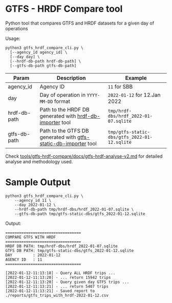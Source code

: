 # GTFS - HRDF Compare tool

Python tool that compares GTFS and HRDF datasets for a given day of operations

Usage:

```
python3 gtfs_hrdf_compare_cli.py \
  [--agency_id agency_id] \
  [--day day] \
  [--hrdf-db-path hrdf-db-path] \
  [--gtfs-db-path gtfs-db-path]
```

| Param | Description | Example |
|--|--|--|
| agency_id | Agency ID | `11` for SBB |
| day | Day of operation in `YYYY-MM-DD` format | `2022-01-12` for 12.Jan 2022 |
| hrdf-db-path | Path to the HRDF DB generated with [hrdf-db-importer](https://github.com/openTdataCH/OJP-Showcase/tree/develop/tools/hrdf-db-importer) tool | `tmp/hrdf-dbs/hrdf_2022-01-07.sqlite` |
| gtfs-db-path | Path to the GTFS DB generated with [gtfs-static-db-importer](https://github.com/openTdataCH/OJP-Showcase/tree/develop/tools/gtfs-static-db-importer) tool | `tmp/gtfs-static-dbs/gtfs_2022-01-12.sqlite` |

Check [tools/gtfs-hrdf-compare/docs/gtfs-hrdf-analyse-v2.md](https://github.com/openTdataCH/OJP-Showcase/blob/develop/tools/gtfs-hrdf-compare/docs/gtfs-hrdf-analyse-v2.md) for detailed analyse and methodology used.

# Sample Output

```
python3 gtfs_hrdf_compare_cli.py \
    --agency_id 11 \
    --day 2022-01-12 \
    --hrdf-db-path tmp/hrdf-dbs/hrdf_2022-01-07.sqlite \
    --gtfs-db-path tmp/gtfs-static-dbs/gtfs_2022-01-12.sqlite
```

Output:

```
=================================
COMPARE GTFS WITH HRDF
=================================
HRDF DB PATH: tmp/hrdf-dbs/hrdf_2022-01-07.sqlite
GTFS DB PATH: tmp/gtfs-static-dbs/gtfs_2022-01-12.sqlite
DAY         : 2022-01-12
AGENCY ID   : 11
=================================

[2022-01-12-11:13:18] - Query ALL HRDF trips ...
[2022-01-12-11:13:20] - ... return 15942 trips
[2022-01-12-11:13:20] - Query given day GTFS trips ...
[2022-01-12-11:13:21] - ... return 5407 trips
[2022-01-12-11:13:21] - Saved report to ./reports/gtfs_trips_with_hrdf-2022-01-12.csv
```